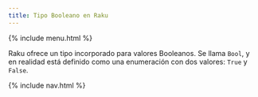 ```yaml
---
title: Tipo Booleano en Raku
---
```


{% include menu.html %}

Raku ofrece un tipo incorporado para valores Booleanos. Se llama `Bool`, y en realidad está definido como una enumeración con dos valores: `True` y `False`.

{% include nav.html %}